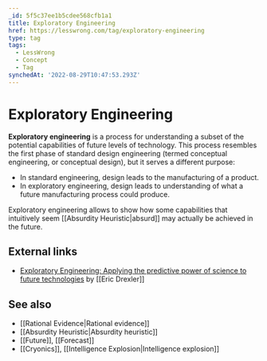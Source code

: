 ```yaml
---
_id: 5f5c37ee1b5cdee568cfb1a1
title: Exploratory Engineering
href: https://lesswrong.com/tag/exploratory-engineering
type: tag
tags:
  - LessWrong
  - Concept
  - Tag
synchedAt: '2022-08-29T10:47:53.293Z'
---
```

# Exploratory Engineering

**Exploratory engineering** is a process for understanding a subset of the potential capabilities of future levels of technology. This process resembles the first phase of standard design engineering (termed conceptual engineering, or conceptual design), but it serves a different purpose:

*   In standard engineering, design leads to the manufacturing of a product.
*   In exploratory engineering, design leads to understanding of what a future manufacturing process could produce.

Exploratory engineering allows to show how some capabilities that intuitively seem [[Absurdity Heuristic|absurd]] may actually be achieved in the future.

External links
--------------

*   [Exploratory Engineering: Applying the predictive power of science to future technologies](http://metamodern.com/2009/06/26/exploratory-engineering-applying-the-predictive-power-of-science-to-future-technologies/) by [[Eric Drexler]]

See also
--------

*   [[Rational Evidence|Rational evidence]]
*   [[Absurdity Heuristic|Absurdity heuristic]]
*   [[Future]], [[Forecast]]
*   [[Cryonics]], [[Intelligence Explosion|Intelligence explosion]]